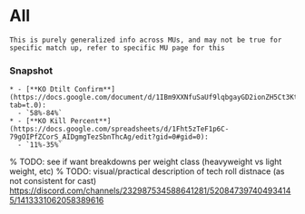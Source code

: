 # All 

```{note}
This is purely generalized info across MUs, and may not be true for specific match up, refer to specific MU page for this
```

### Snapshot

```{list-table}
* - [**KO Dtilt Confirm**](https://docs.google.com/document/d/1IBm9XXNfuSaUf9lqbgayGD2ionZH5Ct3KtDLZrCOnok/edit?tab=t.0): 
  - `58%-84%`
* - [**KO Kill Percent**](https://docs.google.com/spreadsheets/d/1Fht5zTeF1p6C-79gOIPfZCorS_AIDgmgTezSbnThcAg/edit?gid=0#gid=0): 
  - `11%-35%`
```

% TODO: see if want breakdowns per weight class (heavyweight vs light weight, etc)
% TODO: visual/practical description of tech roll distnace (as not consistent for cast) https://discord.com/channels/232987534588641281/520847397404934145/1413331062058389616